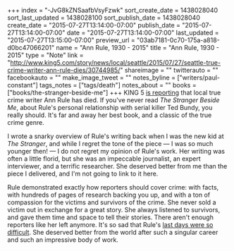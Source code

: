 +++
index = "-JvG8kZNSaafbVsyFzwk"
sort_create_date = 1438028040
sort_last_updated = 1438028100
sort_publish_date = 1438028040
create_date = "2015-07-27T13:14:00-07:00"
publish_date = "2015-07-27T13:14:00-07:00"
date = "2015-07-27T13:14:00-07:00"
last_updated = "2015-07-27T13:15:00-07:00"
preview_url = "03ab7181-0c70-175a-a818-d0bc47066201"
name = "Ann Rule, 1930 - 2015"
title = "Ann Rule, 1930 - 2015"
type = "Note"
link = "http://www.king5.com/story/news/local/seattle/2015/07/27/seattle-true-crime-writer-ann-rule-dies/30744985/"
shareimage = ""
twitterauto = ""
facebookauto = ""
make_image_tweet = ""
notes_byline = ["writers/paul-constant"]
tags_notes = ["tags/death"]
notes_about = ""
books = ["books/the-stranger-beside-me"]
+++
KING 5 [is reporting](http://www.king5.com/story/news/local/seattle/2015/07/27/seattle-true-crime-writer-ann-rule-dies/30744985/) that local true crime writer Ann Rule has died. If you've never read *The Stranger Beside Me*, about Rule's personal relationship with serial killer Ted Bundy, you really should. It's far and away her best book, and a classic of the true crime genre.

I wrote a snarky overview of Rule's writing back when I was the new kid at *The Stranger*, and while I regret the tone of the piece — I was so much younger then! — I do not regret my opinion of Rule's work. Her writing was often a little florid, but she was an impeccable journalist, an expert interviewer, and a terrific researcher. She deserved better from me than the piece I delivered, and I'm not going to link to it here.

Rule demonstrated exactly how reporters should cover crime: with facts, with hundreds of pages of research backing you up, and with a ton of compassion for the victims and survivors of the crime. She never sold a victim out in exchange for a great story. She always listened to survivors, and gave them time and space to tell their stories. There aren't enough reporters like her left anymore. It's so sad that Rule's [last days were so difficult](http://www.huffingtonpost.com/2015/04/21/ann-rule-sons-theft_n_7111854.html). She deserved better from the world after such a singular career and such an impressive body of work.